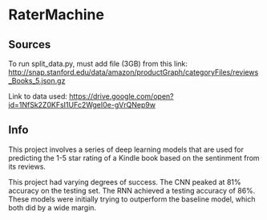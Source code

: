 # RaterMachine

## Sources

To run split_data.py, must add file (3GB) from this link: http://snap.stanford.edu/data/amazon/productGraph/categoryFiles/reviews_Books_5.json.gz

Link to data used: https://drive.google.com/open?id=1NfSk2Z0KFsI1UFc2WgeI0e-gVrQNep9w

## Info

This project involves a series of deep learning models that are used for predicting the 1-5 star rating of a Kindle book based on the sentinment from its reviews. 

This project had varying degrees of success. The CNN peaked at 81% accuracy on the testing set. The RNN achieved a testing accuracy of 86%. These models were initially trying to outperform the baseline model, which both did by a wide margin.
